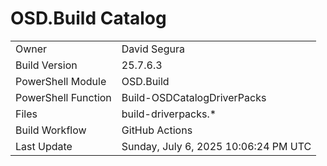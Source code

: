 ﻿# OSD.Build Catalog

| | |
|-|-|
| Owner | David Segura |
| Build Version | 25.7.6.3 |
| PowerShell Module | OSD.Build |
| PowerShell Function | Build-OSDCatalogDriverPacks |
| Files | build-driverpacks.* |
| Build Workflow | GitHub Actions |
| Last Update | Sunday, July 6, 2025 10:06:24 PM UTC |

